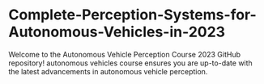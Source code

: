 # Complete-Perception-Systems-for-Autonomous-Vehicles-in-2023
Welcome to the Autonomous Vehicle Perception Course 2023 GitHub repository! autonomous vehicles course ensures you are up-to-date with the latest advancements in autonomous vehicle perception.
